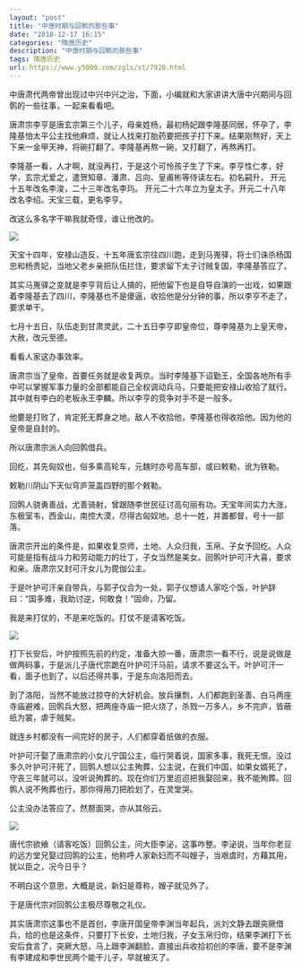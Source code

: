 ```yaml
---
layout: "post"
title: "中唐时期与回鹘的那些事"
date: "2018-12-17 16:15"
categories: "隋唐历史"
description: "中唐时期与回鹘的那些事"
tags: 隋唐历史
url: https://www.y5000.com/zgls/st/7928.html
---
```






中唐肃代两帝曾出现过中兴中兴之治，下面，小编就和大家讲讲大唐中兴期间与回鹘的一些往事，一起来看看吧。

唐肃宗李亨是唐玄宗第三个儿子，母亲姓杨，最初杨妃跟李隆基同居，怀孕了，李隆基怕太平公主找他麻烦，就让人找来打胎药要把孩子打下来。结果刚熬好，天上下来一金甲天神，将碗打翻了。李隆基再熬一碗，又打翻了，再熬再打。

李隆基一看，人才啊，就没再打，于是这个可怜孩子生了下来。李亨性仁孝，好学，玄宗尤爱之，遣贺知章、潘肃、吕向、皇甫彬等侍读左右。初名嗣升，
开元十五年改名李浚，二十三年改名李玙。 开元二十六年立为皇太子。开元二十八年改名李绍。天宝三载，更名李亨。

改这么多名字干嘛我就奇怪，谁让他改的。

![](https://img.y5000.com/uploads/allimg/161221/142F554T-0.jpg)

天宝十四年，安禄山造反，十五年唐玄宗往四川跑，走到马嵬驿，将士们诛杀杨国忠和杨贵妃，当地父老乡亲把队伍拦住，要求留下太子讨贼复国，李隆基答应了。

其实马嵬驿之变就是李亨背后让人搞的，把他留下也是自导自演的一出戏，如果跟着李隆基去了四川，李隆基也不是傻逼，收拾他是分分钟的事，所以李亨不走了，要求单干。

七月十五日，队伍走到甘肃灵武，二十五日李亨即皇帝位，尊李隆基为上皇天帝，大赦，改元至德。

看看人家这办事效率。

唐肃宗当了皇帝，首要任务就是收复两京。当时李隆基下诏勤王，全国各地所有手中可以掌握军事力量的全部都能自己全权调动兵马，只要能把安禄山收拾了就行。其中就有李白的老板永王李麟。所以李亨的竞争对手不是一般多。

他要是打败了，肯定死无葬身之地。敌人不收拾他，李隆基也得收拾他。因为他的皇帝是自封的。

所以唐肃宗派人向回鹘借兵。

回纥，其先匈奴也，俗多乘高轮车，元魏时亦号高车部，或曰敕勒，讹为铁勒。

敕勒川阴山下天似穹庐笼盖四野的那个敕勒。

回鹘人骁勇善战，尤善骑射，曾跟随李世民征讨高句丽有功。天宝年间实力大涨，东极室韦，西金山，南控大漠，尽得古匈奴地。总十一姓，并置都督，号十一部落。

唐肃宗开出的条件是，如果收复京师，土地、人众归我，玉帛、子女予回纥。人众可能是指有战斗力和劳动能力的壮丁，子女当然是美女。回鹘叶护可汗大喜，要求和亲。唐肃宗又封可汗女儿为毘伽公主。

于是叶护可汗亲自带兵，与郭子仪合为一处，郭子仪想请人家吃个饭，叶护辞曰：“国多难，我助讨逆，何敢食！”固命，乃留。

我是来打仗的，不是来吃饭的。打仗不是请客吃饭。

![](https://img.y5000.com/uploads/allimg/161221/142F563F-1.jpg)

打下长安后，叶护按照先前的约定，准备大掠一番，唐肃宗一看不行，说是说做是做两码事，于是派儿子唐代宗跪在叶护可汗马前，请求不要这么干。叶护可汗一看，面子也到了，以后还得共事，于是东向洛阳而去。

到了洛阳，当然不能放过掠夺的大好机会。放兵攘剽，人们都跑到圣善、白马两座寺庙避难，回鹘兵大怒，把两座寺庙一把火烧了，杀戮一万多人，乡不完庐，皆蔽纸为裳，虐于贼矣。

就连乡村都没有一间完好的房子，人们都穿着纸做的衣服。

叶护可汗娶了唐肃宗的小女儿宁国公主，临行哭着说，国家多事，我死无恨。没过多久叶护可汗死了，回鹘人想以公主殉葬，公主说，在我们中国，如果女婿死了，守丧三年就可以，没听说殉葬的。现在你们万里迢迢把我娶回来，我不能殉葬。回鹘人说不殉葬也行，那你得用刀把脸划了，在灵堂哭。

公主没办法答应了。然剺面哭，亦从其俗云。

![](https://img.y5000.com/uploads/allimg/161221/142F56200-2.jpg)

唐代宗欲飨（请客吃饭）回鹘公主，问大臣李泌，这事咋整。李泌说，当年你老豆的远方堂兄娶过回鹘的公主，他称呼人家新妇而不叫嫂子，当艰虞时，方藉其用，犹以臣之，况今日乎？

不明白这个意思，大概是说，新妇是尊称，嫂子就见外了。

于是唐代宗对回鹘公主极尽尊敬之礼仪。

其实唐肃宗这事也不是首创，李唐开国皇帝李渊当年起兵，派刘文静去跟突厥借兵，给的也是这条件，只要打下长安，土地归我，子女玉帛归你，结果李渊打下长安后食言了，突厥大怒，马上跟李渊翻脸，直接出兵收拾初创的李唐，要不是李渊有李建成和李世民两个能干儿子，早就被灭了。
